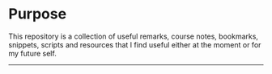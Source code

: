 # Purpose

This repository is a collection of useful remarks, course notes, bookmarks, snippets, scripts  and resources that I find useful either at the moment or for my future self.

------

[R]: ./1_R/README.md	"R"
[Python]: ./2_PYTHON/README.md	"PYTHON"
[SQL]: ./3_SQL/README.md	"SQL"
[GIT]: ./4_GIT/README.md	"GIT"

